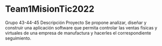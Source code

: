 # Team1MisionTic2022
Grupo 43-44-45  Descripción Proyecto Se propone analizar, diseñar y construir una aplicación software que permita controlar las ventas físicas y virtuales de una empresa de manufactura y hacerles el correspondiente seguimiento.
